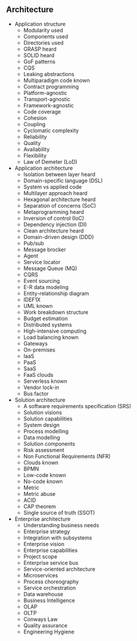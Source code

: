 ## Architecture

- Application structure
  - Modularity used
  - Components used
  - Directories used
  - GRASP heard
  - SOLID heard
  - GoF patterns
  - CQS
  - Leaking abstractions
  - Multiparadigm code known
  - Contract programming
  - Platform-agnostic
  - Transport-agnostic
  - Framework-agnostic
  - Code coverage
  - Cohesion
  - Coupling
  - Cyclomatic complexity
  - Reliability
  - Quality
  - Availability
  - Flexibility
  - Law of Demeter (LoD)
- Application architecture
  - Isolation between layer heard
  - Domain-specific language (DSL)
  - System vs applied code
  - Multilayer approach heard
  - Hexagonal architecture heard
  - Separation of concerns (SoC)
  - Metaprogramming heard
  - Inversion of control (IoC)
  - Dependency injection (DI)
  - Clean architecture heard
  - Domain-driven design (DDD)
  - Pub/sub
  - Message brocker
  - Agent
  - Service locator
  - Message Queue (MQ)
  - CQRS
  - Event sourcing
  - E-R data modeling
  - Entity-relationship diagram
  - IDEF1X
  - UML known
  - Work breakdown structure
  - Budget estimation
  - Distributed systems
  - High-intensive computing
  - Load balancing known
  - Gateways
  - On-premises
  - IaaS
  - PaaS
  - SaaS
  - FaaS clouds
  - Serverless known
  - Vendor lock-in
  - Bus factor
- Solution architecture
  - A software requirements specification (SRS)
  - Solution visions
  - Solution capabilities
  - System design
  - Process modelling
  - Data modelling
  - Solution components
  - Risk assessment
  - Non Functional Requirements (NFR)
  - Clouds known
  - BPMN
  - Low-code known
  - No-code known
  - Metric
  - Metric abuse
  - ACID
  - CAP theorem
  - Single source of truth (SSOT)
- Enterprise architecture
  - Understanding business needs
  - Enterprise strategy
  - Integration with subsystems
  - Enterprise vision
  - Enterprise capabilities
  - Project scope
  - Enterprise service bus
  - Service-oriented architecture
  - Microservices
  - Process choreography
  - Service orchestration
  - Data warehouse
  - Business Intelligence
  - OLAP
  - OLTP
  - Conways Law
  - Quality assurance
  - Engineering Hygiene
